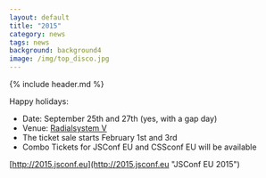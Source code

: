 ```yaml
---
layout: default
title: "2015"
category: news
tags: news
background: background4
image: /img/top_disco.jpg
---
```


{% include header.md %}

Happy holidays:

- Date: September 25th and 27th (yes, with a gap day)
- Venue: [Radialsystem V](http://2014.jsconf.eu/location/)
- The ticket sale starts February 1st and 3rd
- Combo Tickets for JSConf EU and CSSconf EU will be available

[http://2015.jsconf.eu](http://2015.jsconf.eu "JSConf EU 2015")